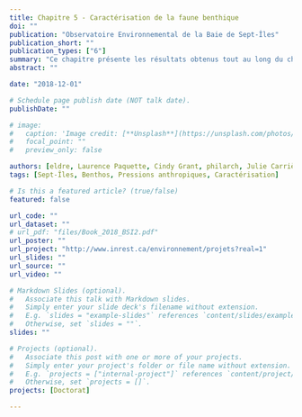 ```yaml
---
title: Chapitre 5 - Caractérisation de la faune benthique
doi: ""
publication: "Observatoire Environnemental de la Baie de Sept-Îles"
publication_short: ""
publication_types: ["6"]
summary: "Ce chapitre présente les résultats obtenus tout au long du chapitre 1 de mon Doctorat, qui ont été compilés avec ceux d'autres projets à Sept-Îles, pilotés par l'INREST."
abstract: ""

date: "2018-12-01"

# Schedule page publish date (NOT talk date).
publishDate: ""

# image:
#   caption: 'Image credit: [**Unsplash**](https://unsplash.com/photos/jdD8gXaTZsc)'
#   focal_point: ""
#   preview_only: false

authors: [eldre, Laurence Paquette, Cindy Grant, philarch, Julie Carrière]
tags: [Sept-Îles, Benthos, Pressions anthropiques, Caractérisation]

# Is this a featured article? (true/false)
featured: false

url_code: ""
url_dataset: ""
# url_pdf: "files/Book_2018_BSI2.pdf"
url_poster: ""
url_project: "http://www.inrest.ca/environnement/projets?real=1"
url_slides: ""
url_source: ""
url_video: ""

# Markdown Slides (optional).
#   Associate this talk with Markdown slides.
#   Simply enter your slide deck's filename without extension.
#   E.g. `slides = "example-slides"` references `content/slides/example-slides.md`.
#   Otherwise, set `slides = ""`.
slides: ""

# Projects (optional).
#   Associate this post with one or more of your projects.
#   Simply enter your project's folder or file name without extension.
#   E.g. `projects = ["internal-project"]` references `content/project/deep-learning/index.md`.
#   Otherwise, set `projects = []`.
projects: [Doctorat]

---
```

